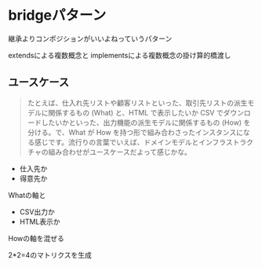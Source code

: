 # bridgeパターン

継承よりコンポジションがいいよねっていうパターン


extendsによる複数概念と
implementsによる複数概念の掛け算的橋渡し


## ユースケース


> たとえば、仕入れ先リストや顧客リストといった、取引先リストの派生モデルに関係するもの (What) と、HTML で表示したいか CSV でダウンロードしたいかといった、出力機能の派生モデルに関係するもの (How) を分ける。で、What が How を持つ形で組み合わさったインスタンスになる感じです。流行りの言葉でいえば、ドメインモデルとインフラストラクチャの組み合わせがユースケースだよって感じかな。

- 仕入先か
- 得意先か

Whatの軸と

- CSV出力か
- HTML表示か

Howの軸を混ぜる

2*2=4のマトリクスを生成



